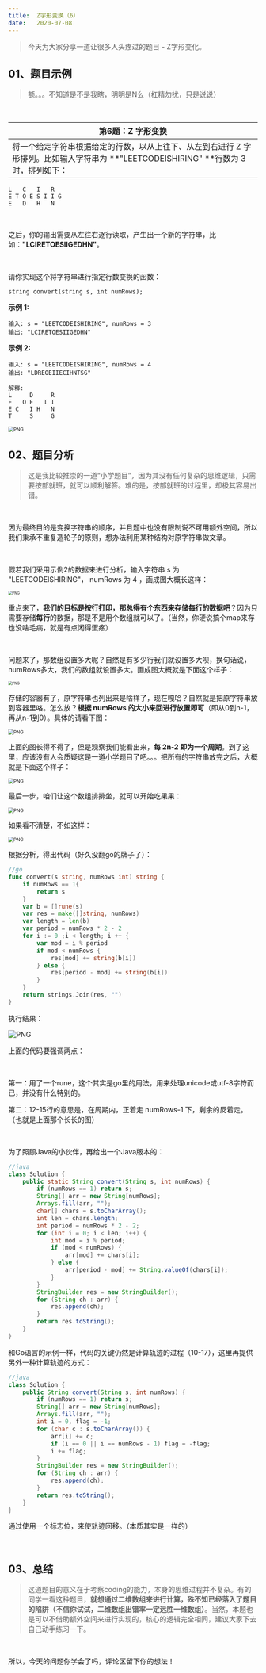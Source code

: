 ```yaml
---
title:	Z字形变换（6）
date:	2020-07-08
---
```


> 今天为大家分享一道让很多人头疼过的题目 - Z字形变化。

## 01、题目示例

> 额。。。不知道是不是我瞎，明明是N么（杠精勿扰，只是说说）

<br/>

| 第6题：Z 字形变换                                            |
| ------------------------------------------------------------ |
| 将一个给定字符串根据给定的行数，以从上往下、从左到右进行 Z 字形排列。比如输入字符串为 **"LEETCODEISHIRING" **行数为 3 时，排列如下： |

```
L   C   I   R
E T O E S I I G
E   D   H   N
```

<br/>

之后，你的输出需要从左往右逐行读取，产生出一个新的字符串，比如：**"LCIRETOESIIGEDHN"**。

<br/>

请你实现这个将字符串进行指定行数变换的函数：

```
string convert(string s, int numRows);
```

**示例 1:**

```
输入: s = "LEETCODEISHIRING", numRows = 3
输出: "LCIRETOESIIGEDHN"
```

**示例 2:**

```
输入: s = "LEETCODEISHIRING", numRows = 4
输出: "LDREOEIIECIHNTSG"

解释:
L     D     R
E   O E   I I
E C   I H   N
T     S     G
```

<img src="./23/1.gif" alt="PNG" style="zoom: 67%;" />

## 02、题目分析

> 这是我比较推崇的一道“小学题目”，因为其没有任何复杂的思维逻辑，只需要按部就班，就可以顺利解答。难的是，按部就班的过程里，却极其容易出错。

<br/>

因为最终目的是变换字符串的顺序，并且题中也没有限制说不可用额外空间，所以我们秉承不重复造轮子的原则，想办法利用某种结构对原字符串做文章。

<br/>

假若我们采用示例2的数据来进行分析，输入字符串 s 为  "LEETCODEISHIRING"， numRows 为 4 ，画成图大概长这样：

<img src="./23/2.jpg" alt="PNG" style="zoom: 50%;" />

重点来了，**我们的目标是按行打印，那总得有个东西来存储每行的数据吧**？因为只需要存储**每行**的数据，那是不是用个数组就可以了。（当然，你硬说搞个map来存也没啥毛病，就是有点闲得蛋疼）

<br/>

问题来了，那数组设置多大呢？自然是有多少行我们就设置多大呗，换句话说，numRows多大，我们的数组就设置多大。画成图大概就是下面这个样子：

<img src="./23/3.jpg" alt="PNG" style="zoom: 50%;" />

存储的容器有了，原字符串也列出来是啥样了，现在嘎哈？自然就是把原字符串放到容器里咯。怎么放？**根据 numRows 的大小来回进行放置即可**（即从0到n-1，再从n-1到0）。具体的请看下图：

<img src="./23/4.jpg" alt="PNG" style="zoom: 67%;" />

上面的图长得不得了，但是观察我们能看出来，**每 2n-2 即为一个周期**。到了这里，应该没有人会质疑这是一道小学题目了吧。。。把所有的字符串放完之后，大概就是下面这个样子：

<img src="./23/5.jpg" alt="PNG" style="zoom: 67%;" />

最后一步，咱们让这个数组排排坐，就可以开始吃果果：

<img src="./23/6.jpg" alt="PNG" style="zoom: 67%;" />

如果看不清楚，不如这样：

<img src="./23/7.jpg" alt="PNG" style="zoom: 67%;" />

根据分析，得出代码（好久没翻go的牌子了）：

```go
//go
func convert(s string, numRows int) string {
    if numRows == 1{
		return s
	}
	var b = []rune(s)
	var res = make([]string, numRows)
	var length = len(b)
	var period = numRows * 2 - 2
	for i := 0 ;i < length; i ++ {
		var mod = i % period
		if mod < numRows {
			res[mod] += string(b[i])
		} else {
			res[period - mod] += string(b[i])
		}
	}
	return strings.Join(res, "")
}
```

执行结果：

<img src="./23/8.jpg" alt="PNG"  />

上面的代码要强调两点：

<br/>

第一：用了一个rune，这个其实是go里的用法，用来处理unicode或utf-8字符而已，并没有什么特别的。

第二：12-15行的意思是，在周期内，正着走 numRows-1 下，剩余的反着走。（也就是上面那个长长的图）

<br/>

为了照顾Java的小伙伴，再给出一个Java版本的：

```java
//java
class Solution {
    public static String convert(String s, int numRows) {
        if (numRows == 1) return s;
        String[] arr = new String[numRows];
        Arrays.fill(arr, "");
        char[] chars = s.toCharArray();
        int len = chars.length;
        int period = numRows * 2 - 2;
        for (int i = 0; i < len; i++) {
            int mod = i % period;
            if (mod < numRows) {
                arr[mod] += chars[i];
            } else {
                arr[period - mod] += String.valueOf(chars[i]);
            }
        }
        StringBuilder res = new StringBuilder();
        for (String ch : arr) {
            res.append(ch);
        }
        return res.toString();
    }
}
```

和Go语言的示例一样，代码的关键仍然是计算轨迹的过程（10-17），这里再提供另外一种计算轨迹的方式：

```java
//java
class Solution {
    public String convert(String s, int numRows) {
        if (numRows == 1) return s;
        String[] arr = new String[numRows];
        Arrays.fill(arr, "");
        int i = 0, flag = -1;
        for (char c : s.toCharArray()) {
            arr[i] += c;
            if (i == 0 || i == numRows - 1) flag = -flag;
            i += flag;
        }
        StringBuilder res = new StringBuilder();
        for (String ch : arr) {
            res.append(ch);
        }
        return res.toString();
    }
}
```

通过使用一个标志位，来使轨迹回移。（本质其实是一样的）

<br/>

## 03、总结

> 这道题目的意义在于考察coding的能力，本身的思维过程并不复杂。有的同学一看这种题目，**就想通过二维数组来进行计算，殊不知已经落入了题目的陷阱（不信你试试，二维数组出错率一定远胜一维数组）**。当然，本题也是可以不借助额外空间来进行实现的，核心的逻辑完全相同，建议大家下去自己动手练习一下。

 <br/>

所以，今天的问题你学会了吗，评论区留下你的想法！

